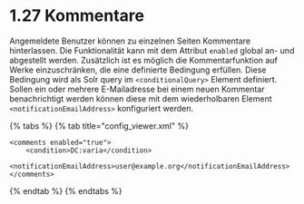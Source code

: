# 1.27 Kommentare

Angemeldete Benutzer können zu einzelnen Seiten Kommentare hinterlassen. Die Funktionalität kann mit dem Attribut `enabled` global an- und abgestellt werden. Zusätzlich ist es möglich die Kommentarfunktion auf Werke einzuschränken, die eine definierte Bedingung erfüllen. Diese Bedingung wird als Solr query im `<conditionalQuery>` Element definiert. Sollen ein oder mehrere E-Mailadresse bei einem neuen Kommentar benachrichtigt werden können diese mit dem wiederholbaren Element `<notificationEmailAddress>` konfiguriert werden.

{% tabs %}
{% tab title="config_viewer.xml" %}
```markup
<comments enabled="true">
    <condition>DC:varia</condition>
    <notificationEmailAddress>user@example.org</notificationEmailAddress>
</comments>
```
{% endtab %}
{% endtabs %}
